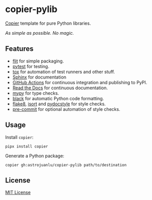 # copier-pylib

[Copier](https://github.com/copier-org/copier) template for pure Python libraries.

_As simple as possible. No magic._

## Features

- [flit] for simple packaging.
- [pytest] for testing.
- [tox] for automation of test runners and other stuff.
- [Sphinx] for documentation
- [GitHub Actions] for continuous integration and publishing to PyPI.
- [Read the Docs] for continuous documentation.
- [mypy] for type checks.
- [black] for automatic Python code formatting.
- [flake8], [isort] and [pydocstyle] for style checks.
- [pre-commit] for optional automation of style checks.

## Usage

Install `copier`:

```
pipx install copier
```

Generate a Python package:

```
copier gh:astrojuanlu/copier-pylib path/to/destination
```

## License

[MIT License](LICENSE)

[copier]: https://github.com/copier-org/copier/
[mypy]: http://mypy.readthedocs.io/
[flit]: https://flit.readthedocs.io/
[pytest]: https://docs.pytest.org/
[Sphinx]: http://www.sphinx-doc.org/
[tox]: https://tox.readthedocs.io/
[black]: https://black.readthedocs.io/
[flake8]: https://flake8.pycqa.org/
[isort]: https://pycqa.github.io/isort/
[pydocstyle]: http://www.pydocstyle.org/
[pre-commit]: https://github.com/pre-commit/pre-commit
[GitHub Actions]: https://github.com/features/actions
[Read the Docs]: https://readthedocs.org
